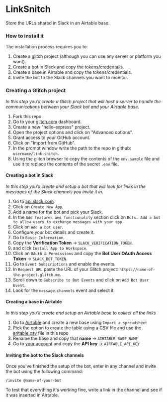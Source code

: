 LinkSnitch
==========

Store the URLs shared in Slack in an Airtable base.

### How to install it

The installation process requires you to: 

1. Create a glitch project (although you can use any server or platform you want).
2. Create a bot in Slack and copy the tokens/credentails.
3. Create a base in Airtable and copy the tokens/credentials.
4. Invite the bot to the Slack channels you want to monitor.

### Creating a Glitch project

*In this step you'll create a Glitch project that will host a server to handle the communications between your Slack bot and your Airtable base.*

1. Fork this repo.
2. Go to your [glitch.com](https://glitch.com) dashboard.
3. Create a new "hello-express" project.
4. Open the project options and click on "Advanced options".
5. Grant access to your GitHub account.
6. Click on "Import from GitHub".
7. In the prompt window write the path to the repo in github: `username/link-snitch`.
8. Using the glitch browser to copy the contents of the `env.sample` file and use it to replace the contents of the secret `.env` file.

#### Creating a bot in Slack

*In this step you'll create and setup a bot that will look for links in the messages of the Slack channels you invite it in.*

1. Go to [api.slack.com](https://api.slack.com).
2. Click on `Create New App`.
3. Add a name for the bot and pick your Slack.
4. In the `Add features and functionality` section click on `Bots. Add a bot to allow users to exchange messages with your app.`
5. Click on `Add a bot user`.
6. Configure your bot details and create it.
7. Go to `Basic Information`.
8. Copy the **Verification Token** → `SLACK_VERIFICATION_TOKEN`.
9. and click `Install App to Workspace`.
8. Click on `OAuth & Permissions` and copy the **Bot User OAuth Access Token** → `SLACK_BOT_TOKEN`.
9. Go to `Event Subscriptions` and enable the events.
10. In `Request URL` paste the URL of your Glitch project: `https://name-of-the-project.glitch.me`.
11. Scroll down to `Subscribe to Bot Events` and click on `Add Bot User Event`.
12. Look for the `message.channels` event and select it.

#### Creating a base in Airtable

*In this step you'll create and setup an Airtable base to collect all the links*

1. Go to [Airtable](https://airtable.com) and create a new base using `Import a spreadsheet`
2. Pick the option to create the table using a CSV file and use the [aritable.csv](airtable.csv) file in this repo
3. Rename the base and copy that **name** → `AIRTABLE_BASE_NAME`
4. Go to [your account](https://airtable.com/account) and copy the **API key** → `AIRTABLE_API_KEY`

#### Inviting the bot to the Slack channels

Once you've finished the setup of the bot, enter in any channel and invite the bot using the following command:

`/invite @name-of-your-bot`

To test that everything it's working fine, write a link in the channel and see if it was inserted in Airtable.


